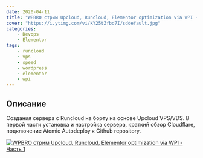 ```yaml
---
date: 2020-04-11
title: "WPBRO стрим Upcloud, Runcloud, Elementor optimization via WPI - Часть 1"
cover: "https://i.ytimg.com/vi/kY25tZfbd7I/sddefault.jpg"
categories: 
    - Devops
    - Elementor
tags:
    - runcloud
    - vps
    - speed
    - wordpress
    - elementor
    - wpi
---
```


## Описание
Создания сервера с Runcloud на борту на основе Upcloud VPS/VDS.
В первой части установка и настройка сервера, краткий обзор Cloudflare, подключение Atomic Autodeploy к Github repository.

[![WPBRO стрим Upcloud, Runcloud, Elementor optimization via WPI - Часть 1](https://img.youtube.com/vi/kY25tZfbd7I/0.jpg)](http://www.youtube.com/watch?v=kY25tZfbd7I "WPBRO стрим Upcloud, Runcloud, Elementor optimization via WPI - Часть 1")
